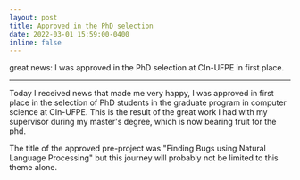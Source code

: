 ```yaml
---
layout: post
title: Approved in the PhD selection
date: 2022-03-01 15:59:00-0400
inline: false
---
```


great news: I was approved in the PhD selection at CIn-UFPE in first place.

---

Today I received news that made me very happy, I was approved in first place in the selection of PhD students in the graduate program in computer science at CIn-UFPE. This is the result of the great work I had with my supervisor during my master's degree, which is now bearing fruit for the phd.

The title of the approved pre-project was "Finding Bugs using Natural Language Processing" but this journey will probably not be limited to this theme alone.
